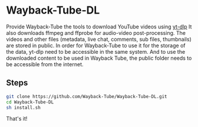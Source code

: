 # Wayback-Tube-DL

Provide Wayback-Tube the tools to download YouTube videos using [yt-dlp](https://github.com/yt-dlp/yt-dlp)
It also downloads ffmpeg and ffprobe for audio-video post-processing.
The videos and other files (metadata, live chat, comments, sub files, thumbnails) are stored in public. In order for Wayback-Tube to use it for the storage of the data, yt-dlp need to be accessible in the same system. And to use the downloaded content to be used in Wayback Tube, the public folder needs to be accessible from the internet.  

## Steps
```bash
git clone https://github.com/Wayback-Tube/Wayback-Tube-DL.git
cd Wayback-Tube-DL
sh install.sh
```
That's it!

